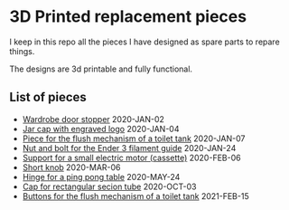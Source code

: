 # 3D Printed replacement pieces

I keep in this repo all the pieces I have designed as spare parts to repare things.

The designs are 3d printable and fully functional.


## List of pieces

* [Wardrobe door stopper](wardrobe_door_stopper) 2020-JAN-02
* [Jar cap with engraved logo](jar_cap) 2020-JAN-04
* [Piece for the flush mechanism of a toilet tank](wc_flush) 2020-JAN-07
* [Nut and bolt for the Ender 3 filament guide](nut_bolt_filament_guide) 2020-JAN-24
* [Support for a small electric motor (cassette)](support_motor_cassette) 2020-FEB-06
* [Short knob](knob_short) 2020-MAR-06
* [Hinge for a ping pong table](hinge_table_tennis_bar) 2020-MAY-24
* [Cap for rectangular secion tube](tube_cap) 2020-OCT-03
* [Buttons for the flush mechanism of a toilet tank](wc_buttons) 2021-FEB-15
